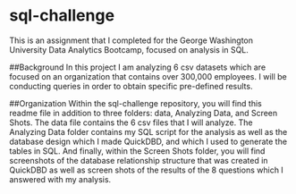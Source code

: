 # sql-challenge
This is an assignment that I completed for the George Washington University Data Analytics Bootcamp, focused on analysis in SQL.

##Background
In this project I am analyzing 6 csv datasets which are focused on an organization that contains over 300,000 employees. I will be conducting queries in order to obtain specific pre-defined results.

##Organization
Within the sql-challenge repository, you will find this readme file in addition to three folders: data, Analyzing Data, and Screen Shots. The data file contains the 6 csv files that I will analyze. The Analyzing Data folder contains my SQL script for the analysis as well as the database design which I made QuickDBD, and which I used to generate the tables in SQL. And finally, within the Screen Shots folder, you will find screenshots of the database relationship structure that was created in QuickDBD as well as screen shots of the results of the 8 questions which I answered with my analysis.
